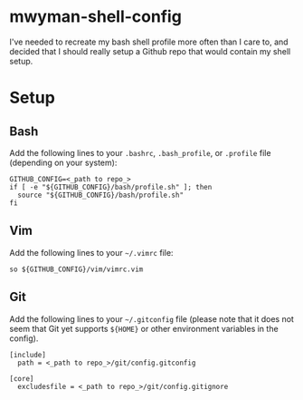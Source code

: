 mwyman-shell-config
===================

I've needed to recreate my bash shell profile more often than I care to, and
decided that I should really setup a Github repo that would contain my shell
setup.

# Setup

## Bash

Add the following lines to your `.bashrc`, `.bash_profile`, or `.profile` file (depending on your system):

```
GITHUB_CONFIG=<_path to repo_>
if [ -e "${GITHUB_CONFIG}/bash/profile.sh" ]; then
  source "${GITHUB_CONFIG}/bash/profile.sh"
fi
```

## Vim

Add the following lines to your `~/.vimrc` file:

```
so ${GITHUB_CONFIG}/vim/vimrc.vim
```

## Git

Add the following lines to your `~/.gitconfig` file (please note that it does not seem that Git yet supports `${HOME}` or other environment variables in the config).

```
[include]
  path = <_path to repo_>/git/config.gitconfig

[core]
  excludesfile = <_path to repo_>/git/config.gitignore
```
